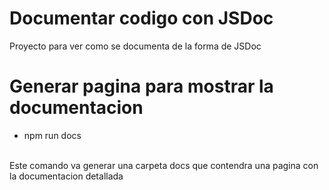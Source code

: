 # Documentar codigo con JSDoc
Proyecto para ver como se documenta de la forma de JSDoc

# Generar pagina para mostrar la documentacion

- npm run docs 
 <br/>
Este comando va generar una carpeta docs que contendra una pagina con la documentacion detallada